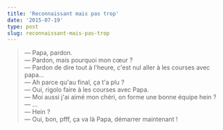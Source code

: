 ```yaml
---
title: 'Reconnaissant mais pas trop'
date: '2015-07-19'
type: post
slug: reconnaissant-mais-pas-trop
---
```


> — Papa, pardon.  
> — Pardon, mais pourquoi mon cœur ?  
> — Pardon de dire tout à l'heure, c'est nul aller à les courses avec papa...  
> — Ah parce qu'au final, ça t'a plu ?  
> — Oui, rigolo faire à les courses avec Papa.  
> — Moi aussi j'ai aimé mon chéri, on forme une bonne équipe hein ?  
> — ...  
> — Hein ?  
> — Oui, bon, pfff, ça va là Papa, démarrer maintenant !
